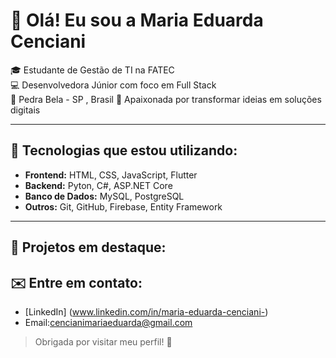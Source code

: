 # 👋 Olá! Eu sou a Maria Eduarda Cenciani

🎓 Estudante de Gestão de TI na FATEC  
💻 Desenvolvedora Júnior com foco em Full Stack  
📍 Pedra Bela - SP , Brasil 
📱 Apaixonada por transformar ideias em soluções digitais

---

## 🚀 Tecnologias que estou utilizando:

- **Frontend:** HTML, CSS, JavaScript, Flutter  
- **Backend:** Pyton, C#, ASP.NET Core  
- **Banco de Dados:** MySQL, PostgreSQL  
- **Outros:** Git, GitHub, Firebase, Entity Framework

---

## 📱 Projetos em destaque:



## ✉️ Entre em contato:
- [LinkedIn] (www.linkedin.com/in/maria-eduarda-cenciani-)
- Email:cencianimariaeduarda@gmail.com

> Obrigada por visitar meu perfil! 💙
